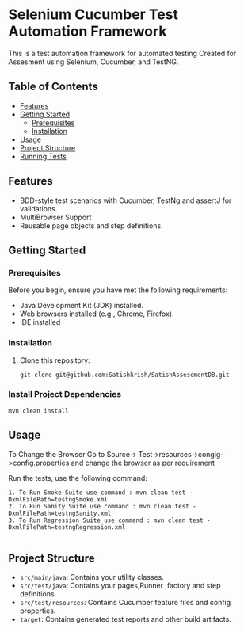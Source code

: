 # Selenium Cucumber Test Automation Framework

This is a test automation framework for automated testing Created for Assesment  using Selenium, Cucumber, and TestNG.

## Table of Contents
- [Features](#features)
- [Getting Started](#getting-started)
    - [Prerequisites](#prerequisites)
    - [Installation](#installation)
- [Usage](#usage)
- [Project Structure](#project-structure)
- [Running Tests](#running-tests)


## Features


- BDD-style test scenarios with Cucumber, TestNg and assertJ for validations.
- MultiBrowser Support
- Reusable page objects and step definitions.


## Getting Started

### Prerequisites

Before you begin, ensure you have met the following requirements:

- Java Development Kit (JDK) installed.
- Web browsers installed (e.g., Chrome, Firefox).
- IDE installed

### Installation

1. Clone this repository:

   ```shell
   git clone git@github.com:Satishkrish/SatishAssesementDB.git
   ```

### Install Project Dependencies

   ```shell
   mvn clean install
   ```

## Usage

To Change the Browser
Go to Source-> Test->resources->congig->config.properties and change the browser as per requirement

Run the tests, use the following command:

   ```shell
   1. To Run Smoke Suite use command : mvn clean test -DxmlFilePath=testngSmoke.xml
   2. To Run Sanity Suite use command : mvn clean test -DxmlFilePath=testngSanity.xml
   3. To Run Regression Suite use command : mvn clean test -DxmlFilePath=testngRegression.xml
   

   ```
## Project Structure

- `src/main/java`: Contains your  utility classes.
- `src/test/java`: Contains your pages,Runner ,factory and step definitions.
- `src/test/resources`: Contains Cucumber feature files and config properties.
- `target`: Contains generated test reports and other build artifacts.
